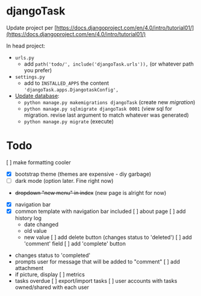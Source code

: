 # djangoTask

Update project per [https://docs.djangoproject.com/en/4.0/intro/tutorial01/](https://docs.djangoproject.com/en/4.0/intro/tutorial01/)

In head project:
- `urls.py`
  - add `path('todo/', include('djangoTask.urls')),` (or whatever path you prefer)
- `settings.py`
  - add to `INSTALLED_APPS` the content `'djangoTask.apps.DjangotaskConfig',`
- [Update database](https://docs.djangoproject.com/en/4.0/intro/tutorial02/):
  - `python manage.py makemigrations djangoTask` (create new *migration*)
  - `python manage.py sqlmigrate djangoTask 0001` (view sql for migration. revise last argument to match whatever was generated)
  - `python manage.py migrate` (execute)


# Todo
[ ] make formatting cooler
  - [x] bootstrap theme (themes are expensive - diy garbage)
  - [ ] dark mode (option later.  Fine right now)
  - ~~dropdown "new menu" in index~~ (new page is alright for now)
  - [x] navigation bar
  - [x] common template with navigation bar included
[ ] about page
[ ] add history log
    - date changed
    - old value
    - new value
[ ] add delete button (changes status to 'deleted')
[ ] add 'comment' field
[ ] add 'complete' button
  - changes status to 'completed'
  - prompts user for message that will be added to "comment"
[ ] add attachment
  - if picture, display
[ ] metrics
  - tasks overdue
[ ] export/import tasks
[ ] user accounts with tasks owned/shared with each user
